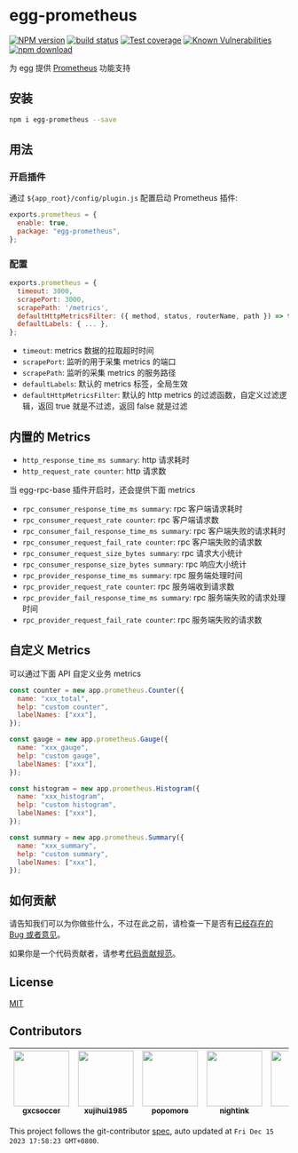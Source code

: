 # egg-prometheus

[![NPM version][npm-image]][npm-url]
[![build status][travis-image]][travis-url]
[![Test coverage][codecov-image]][codecov-url]
[![Known Vulnerabilities][snyk-image]][snyk-url]
[![npm download][download-image]][download-url]

[npm-image]: https://img.shields.io/npm/v/egg-prometheus.svg?style=flat-square
[npm-url]: https://npmjs.org/package/egg-prometheus
[travis-image]: https://img.shields.io/travis/eggjs/egg-prometheus.svg?style=flat-square
[travis-url]: https://travis-ci.org/eggjs/egg-prometheus
[codecov-image]: https://codecov.io/gh/eggjs/egg-prometheus/branch/master/graph/badge.svg
[codecov-url]: https://codecov.io/gh/eggjs/egg-prometheus
[snyk-image]: https://snyk.io/test/npm/egg-prometheus/badge.svg?style=flat-square
[snyk-url]: https://snyk.io/test/npm/egg-prometheus
[download-image]: https://img.shields.io/npm/dm/egg-prometheus.svg?style=flat-square
[download-url]: https://npmjs.org/package/egg-prometheus

为 egg 提供 [Prometheus](https://prometheus.io) 功能支持

## 安装

```bash
npm i egg-prometheus --save
```

## 用法

### 开启插件

通过 `${app_root}/config/plugin.js` 配置启动 Prometheus 插件:

```js
exports.prometheus = {
  enable: true,
  package: "egg-prometheus",
};
```

### 配置

```js
exports.prometheus = {
  timeout: 3000,
  scrapePort: 3000,
  scrapePath: '/metrics',
  defaultHttpMetricsFilter: ({ method, status, routerName, path }) => true,
  defaultLabels: { ... },
};
```

- `timeout`: metrics 数据的拉取超时时间
- `scrapePort`: 监听的用于采集 metrics 的端口
- `scrapePath`: 监听的采集 metrics 的服务路径
- `defaultLabels`: 默认的 metrics 标签，全局生效
- `defaultHttpMetricsFilter`: 默认的 http metrics 的过滤函数，自定义过滤逻辑，返回 true 就是不过滤，返回 false 就是过滤

## 内置的 Metrics

- `http_response_time_ms summary`: http 请求耗时
- `http_request_rate counter`: http 请求数

当 egg-rpc-base 插件开启时，还会提供下面 metrics

- `rpc_consumer_response_time_ms summary`: rpc 客户端请求耗时
- `rpc_consumer_request_rate counter`: rpc 客户端请求数
- `rpc_consumer_fail_response_time_ms summary`: rpc 客户端失败的请求耗时
- `rpc_consumer_request_fail_rate counter`: rpc 客户端失败的请求数
- `rpc_consumer_request_size_bytes summary`: rpc 请求大小统计
- `rpc_consumer_response_size_bytes summary`: rpc 响应大小统计
- `rpc_provider_response_time_ms summary`: rpc 服务端处理时间
- `rpc_provider_request_rate counter`: rpc 服务端收到请求数
- `rpc_provider_fail_response_time_ms summary`: rpc 服务端失败的请求处理时间
- `rpc_provider_request_fail_rate counter`: rpc 服务端失败的请求数

## 自定义 Metrics

可以通过下面 API 自定义业务 metrics

```js
const counter = new app.prometheus.Counter({
  name: "xxx_total",
  help: "custom counter",
  labelNames: ["xxx"],
});

const gauge = new app.prometheus.Gauge({
  name: "xxx_gauge",
  help: "custom gauge",
  labelNames: ["xxx"],
});

const histogram = new app.prometheus.Histogram({
  name: "xxx_histogram",
  help: "custom histogram",
  labelNames: ["xxx"],
});

const summary = new app.prometheus.Summary({
  name: "xxx_summary",
  help: "custom summary",
  labelNames: ["xxx"],
});
```

## 如何贡献

请告知我们可以为你做些什么，不过在此之前，请检查一下是否有[已经存在的 Bug 或者意见](https://github.com/eggjs/egg/issues)。

如果你是一个代码贡献者，请参考[代码贡献规范](CONTRIBUTING.md)。

## License

[MIT](LICENSE)

<!-- GITCONTRIBUTOR_START -->

## Contributors

|[<img src="https://avatars.githubusercontent.com/u/1207064?v=4" width="100px;"/><br/><sub><b>gxcsoccer</b></sub>](https://github.com/gxcsoccer)<br/>|[<img src="https://avatars.githubusercontent.com/u/1619030?v=4" width="100px;"/><br/><sub><b>xujihui1985</b></sub>](https://github.com/xujihui1985)<br/>|[<img src="https://avatars.githubusercontent.com/u/360661?v=4" width="100px;"/><br/><sub><b>popomore</b></sub>](https://github.com/popomore)<br/>|[<img src="https://avatars.githubusercontent.com/u/2972143?v=4" width="100px;"/><br/><sub><b>nightink</b></sub>](https://github.com/nightink)<br/>|[<img src="https://avatars.githubusercontent.com/u/7581901?v=4" width="100px;"/><br/><sub><b>sjfkai</b></sub>](https://github.com/sjfkai)<br/>|[<img src="https://avatars.githubusercontent.com/u/26036163?v=4" width="100px;"/><br/><sub><b>jgchenu</b></sub>](https://github.com/jgchenu)<br/>|
| :---: | :---: | :---: | :---: | :---: | :---: |


This project follows the git-contributor [spec](https://github.com/xudafeng/git-contributor), auto updated at `Fri Dec 15 2023 17:58:23 GMT+0800`.

<!-- GITCONTRIBUTOR_END -->
